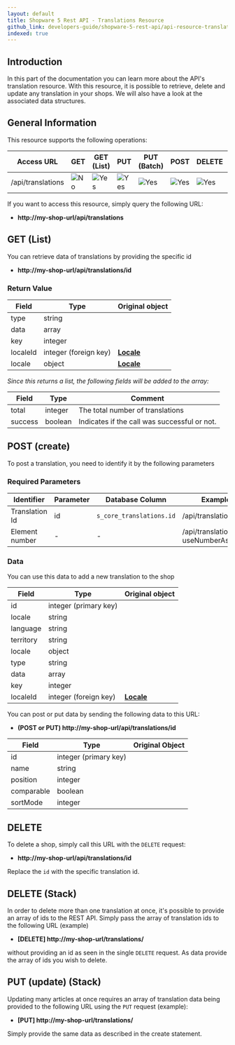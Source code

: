 ```yaml
---
layout: default
title: Shopware 5 Rest API - Translations Resource
github_link: developers-guide/shopware-5-rest-api/api-resource-translation/index.md
indexed: true
---
```


## Introduction

In this part of the documentation you can learn more about the API's translation resource. With this resource, it is possible to retrieve, delete and update any translation in your shops. We will also have a look at the associated data structures.

## General Information

This resource supports the following operations:

|  Access URL                 | GET                | GET (List)      | PUT             | PUT (Batch)      | POST             | DELETE          | DELETE (Batch)  |
|-----------------------------|--------------------|-----------------|-----------------|------------------|------------------|-----------------|-----------------|
| /api/translations	          | ![No](./img/no.png)     | ![Yes](./img/yes.png) | ![Yes](./img/yes.png) | ![Yes](./img/yes.png)  | ![Yes](./img/yes.png)  | ![Yes](./img/yes.png) | ![Yes](./img/yes.png) |

If you want to access this resource, simply query the following URL:

* **http://my-shop-url/api/translations**

## GET (List)

You can retrieve data of translations by providing the specific id

* **http://my-shop-url/api/translations/id**

### Return Value

| Field               | Type                  | Original object                                 |
|---------------------|-----------------------|-------------------------------------------------|
| type 	         	  | string				  |                                                 |
| data		      	  | array				  | 		                                        |
| key				  | integer 			  | 												|
| localeId	      	  | integer (foreign key) | **[Locale](./models/locale)**                   |
| locale			  | object				  | **[Locale](./models/locale)**					|

*Since this returns a list, the following fields will be added to the array:*

| Field               | Type                  | Comment			                                |
|---------------------|-----------------------|-------------------------------------------------|
| total				  | integer				  | The total number of translations                |
| success		      | boolean				  | Indicates if the call was successful or not.	|

## POST (create)

To post a translation, you need to identify it by the following parameters

### Required Parameters

| Identifier			| Parameter			| Database Column			| Example Call                                          |
|-----------------------|-------------------|---------------------------|-------------------------------------------------------|
| Translation Id		| id				| `s_core_translations.id`  | /api/translations/2									|
| Element number		| -					| -							| /api/translations/20003?useNumberAsId=true			|


### Data

You can use this data to add a new translation to the shop

| Field               | Type                  | Original object                                 |
|---------------------|-----------------------|-------------------------------------------------|
| id 	         	  | integer (primary key) |                                                 |
| locale	      	  | string				  | 		                                        |
| language			  | string  			  | 												|
| territory	      	  | string				  |                                     			|
| locale			  | object				  | 												|
| type 	         	  | string				  |                                                 |
| data		      	  | array				  | 		                                        |
| key				  | integer 			  | 												|
| localeId	      	  | integer (foreign key) | **[Locale](./models/locale)**                   |

You can post or put data by sending the following data to this URL:

* **(POST or PUT) http://my-shop-url/api/translations/id**

| Field               | Type                  | Original Object			                                |
|---------------------|-----------------------|---------------------------------------------------------|
| id				  | integer (primary key) |															|
| name				  | string				  |															|
| position			  | integer				  |															|
| comparable		  | boolean				  |															|
| sortMode			  | integer				  |															|

## DELETE
To delete a shop, simply call this URL with the `DELETE` request:

* **http://my-shop-url/api/translations/id**

Replace the `id` with the specific translation id.

## DELETE (Stack)

In order to delete more than one translation at once, it's possible to provide an array of ids to the REST API.
Simply pass the array of translation ids to the following URL (example)

* **[DELETE] http://my-shop-url/translations/**

without providing an id as seen in the single `DELETE` request. As data provide the array of ids you wish to delete.

## PUT (update) (Stack)

Updating many articles at once requires an array of translation data being provided to the following URL using the `PUT` request (example):

* **[PUT] http://my-shop-url/translations/**

Simply provide the same data as described in the create statement.